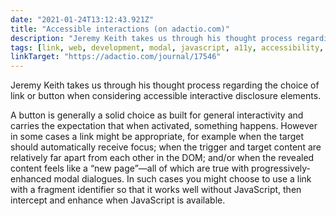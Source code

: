 ```yaml
---
date: "2021-01-24T13:12:43.921Z"
title: "Accessible interactions (on adactio.com)"
description: "Jeremy Keith takes us through his thought process regarding the choice of link or button when considering accessible interactive disclosure elements"
tags: [link, web, development, modal, javascript, a11y, accessibility, aria, fragment, anchor, button, disclosure]
linkTarget: "https://adactio.com/journal/17546"
---
```

Jeremy Keith takes us through his thought process regarding the choice of link or button when considering accessible interactive disclosure elements.

A button is generally a solid choice as built for general interactivity and carries the expectation that when activated, something happens. However in some cases a link might be appropriate, for example when the target should automatically receive focus; when the trigger and target content are relatively far apart from each other in the DOM; and/or when the revealed content feels like a “new page”—all of which are true with progressively-enhanced modal dialogues. In such cases you might choose to use a link with a fragment identifier so that it works well without JavaScript, then intercept and enhance when JavaScript is available.

